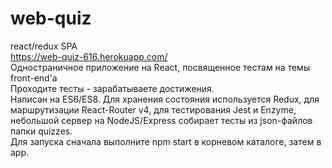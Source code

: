 # web-quiz  
 react/redux SPA  
 https://web-quiz-616.herokuapp.com/  
 Одностраничное приложение на React, посвященное тестам на темы front-end'a  
 Проходите тесты - зарабатываете достижения.  
 Написан на ES6/ES8. Для хранения состояния используется Redux, для маршрутизации React-Router v4, для тестирования Jest и Enzyme, небольшой сервер на NodeJS/Express собирает тесты из json-файлов папки quizzes.  
 Для запуска сначала выполните npm start в корневом каталоге, затем в app.

